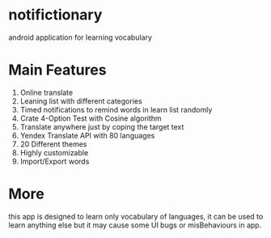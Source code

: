 # notifictionary

android application for learning vocabulary 

# Main Features
1. Online translate
2. Leaning list with different categories
3. Timed notifications to remind words in learn list randomly
4. Crate 4-Option Test with Cosine algorithm 
5. Translate anywhere just by coping the target text
6. Yendex Translate API with 80 languages
7. 20 Different themes
8. Highly customizable
9. Import/Export words

# More
this app is designed to learn only vocabulary of languages, it can be used to learn anything else but it may cause some UI bugs or misBehaviours in app.
